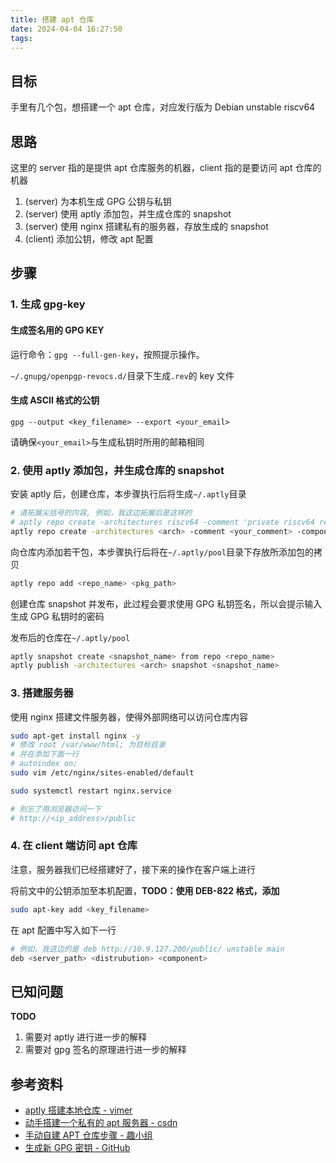 ```yaml
---
title: 搭建 apt 仓库
date: 2024-04-04 16:27:50
tags:
---
```


## 目标

手里有几个包，想搭建一个 apt 仓库，对应发行版为 Debian unstable riscv64

## 思路

这里的 server 指的是提供 apt 仓库服务的机器，client 指的是要访问 apt 仓库的机器

1. (server) 为本机生成 GPG 公钥与私钥
2. (server) 使用 aptly 添加包，并生成仓库的 snapshot
3. (server) 使用 nginx 搭建私有的服务器，存放生成的 snapshot
4. (client) 添加公钥，修改 apt 配置

## 步骤

### 1. 生成 gpg-key

#### 生成签名用的 GPG KEY

运行命令：`gpg --full-gen-key`，按照提示操作。

`~/.gnupg/openpgp-revocs.d/`目录下生成`.rev`的 key 文件

#### 生成 ASCII 格式的公钥

`gpg --output <key_filename> --export <your_email>`

请确保`<your_email>`与生成私钥时所用的邮箱相同

### 2. 使用 aptly 添加包，并生成仓库的 snapshot

安装 aptly 后，创建仓库，本步骤执行后将生成`~/.aptly`目录

```bash
# 请拓展尖括号的内容, 例如，我这边拓展后是这样的
# aptly repo create -architectures riscv64 -comment 'private riscv64 repo' -component main -distribution unstable my_repo
aptly repo create -architectures <arch> -comment <your_comment> -component <component> -distribution <distrubution> <repo_name>
```

向仓库内添加若干包，本步骤执行后将在`~/.aptly/pool`目录下存放所添加包的拷贝

```bash
aptly repo add <repo_name> <pkg_path>
```

创建仓库 snapshot 并发布，此过程会要求使用 GPG 私钥签名，所以会提示输入生成 GPG 私钥时的密码

发布后的仓库在`~/.aptly/pool`

```bash
aptly snapshot create <snapshot_name> from repo <repo_name>
aptly publish -architectures <arch> snapshot <snapshot_name>
```

### 3. 搭建服务器

使用 nginx 搭建文件服务器，使得外部网络可以访问仓库内容

```bash
sudo apt-get install nginx -y
# 修改 root /var/www/html; 为目标目录
# 并在添加下面一行
# autoindex on;
sudo vim /etc/nginx/sites-enabled/default

sudo systemctl restart nginx.service

# 别忘了用浏览器访问一下
# http://<ip_address>/public
```

### 4. 在 client 端访问 apt 仓库

注意，服务器我们已经搭建好了，接下来的操作在客户端上进行

将前文中的公钥添加至本机配置，**TODO：使用 DEB-822 格式，添加**

```bash
sudo apt-key add <key_filename>
```

在 apt 配置中写入如下一行

```bash
# 例如，我这边的是 deb http://10.9.127.200/public/ unstable main
deb <server_path> <distrubution> <component>
```

## 已知问题

**TODO**

1. 需要对 aptly 进行进一步的解释
2. 需要对 gpg 签名的原理进行进一步的解释

## 参考资料

- [aptly 搭建本地仓库 - vimer](https://www.aftermath.cn/2023/06/03/aptly-usage/)
- [动手搭建一个私有的 apt 服务器 - csdn](https://blog.csdn.net/weixin_44979075/article/details/124747355)
- [手动自建 APT 仓库步骤 - 趣小组](https://talk.quwj.com/topic/1897)
- [生成新 GPG 密钥 - GitHub](https://docs.github.com/zh/authentication/managing-commit-signature-verification/generating-a-new-gpg-key)
